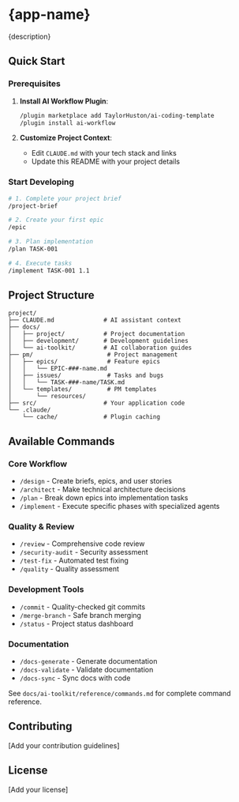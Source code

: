 # {app-name}

{description}

## Quick Start

### Prerequisites

1. **Install AI Workflow Plugin**:
   ```bash
   /plugin marketplace add TaylorHuston/ai-coding-template
   /plugin install ai-workflow
   ```

2. **Customize Project Context**:
   - Edit `CLAUDE.md` with your tech stack and links
   - Update this README with your project details

### Start Developing

```bash
# 1. Complete your project brief
/project-brief

# 2. Create your first epic
/epic

# 3. Plan implementation
/plan TASK-001

# 4. Execute tasks
/implement TASK-001 1.1
```

## Project Structure

```
project/
├── CLAUDE.md              # AI assistant context
├── docs/
│   ├── project/           # Project documentation
│   ├── development/       # Development guidelines
│   └── ai-toolkit/        # AI collaboration guides
├── pm/                     # Project management
│   ├── epics/              # Feature epics
│   │   └── EPIC-###-name.md
│   ├── issues/             # Tasks and bugs
│   │   └── TASK-###-name/TASK.md
│   └── templates/          # PM templates
│       └── resources/
├── src/                   # Your application code
└── .claude/
    └── cache/             # Plugin caching
```

## Available Commands

### Core Workflow
- `/design` - Create briefs, epics, and user stories
- `/architect` - Make technical architecture decisions
- `/plan` - Break down epics into implementation tasks
- `/implement` - Execute specific phases with specialized agents

### Quality & Review
- `/review` - Comprehensive code review
- `/security-audit` - Security assessment
- `/test-fix` - Automated test fixing
- `/quality` - Quality assessment

### Development Tools
- `/commit` - Quality-checked git commits
- `/merge-branch` - Safe branch merging
- `/status` - Project status dashboard

### Documentation
- `/docs-generate` - Generate documentation
- `/docs-validate` - Validate documentation
- `/docs-sync` - Sync docs with code

See `docs/ai-toolkit/reference/commands.md` for complete command reference.

## Contributing

[Add your contribution guidelines]

## License

[Add your license]
